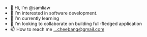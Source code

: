 - 👋 Hi, I’m @samliaw
- 👀 I’m interested in software development. 
- 🌱 I’m currently learning 
- 💞️ I’m looking to collaborate on building full-fledged application
- 📫 How to reach me ...cheebang@gmail.com

<!---
samliaw/samliaw is a ✨ special ✨ repository because its `README.md` (this file) appears on your GitHub profile.
You can click the Preview link to take a look at your changes.
--->
